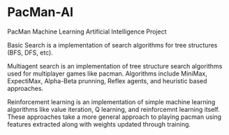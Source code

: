 PacMan-AI
=========

PacMan Machine Learning Artificial Intelligence Project

Basic Search is a implementation of search algorithms for tree structures (BFS, DFS, etc). 

Multiagent search is an implementation of tree structure search algorithms used for multiplayer games like pacman. Algorithms include MiniMax, ExpectiMax, Alpha-Beta prunning, Reflex agents, and heuristic based approaches.

Reinforcement learning is an implementation of simple machine learning algorithms like value iteration, Q learning, and reinforcemnt learning itself. These approaches take a more general approach to playing pacman using features extracted along with weights updated through training.
